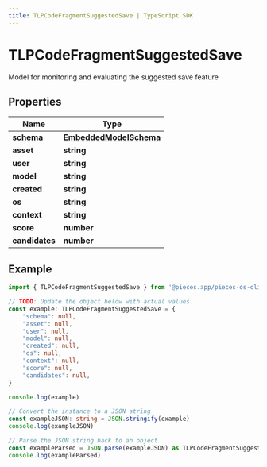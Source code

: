 ```yaml
---
title: TLPCodeFragmentSuggestedSave | TypeScript SDK
---
```



# TLPCodeFragmentSuggestedSave

Model for monitoring and evaluating the suggested save feature

## Properties

Name | Type
------------ | -------------
**schema** | [**EmbeddedModelSchema**](EmbeddedModelSchema)
**asset** | **string**
**user** | **string**
**model** | **string**
**created** | **string**
**os** | **string**
**context** | **string**
**score** | **number**
**candidates** | **number**

## Example

```typescript
import { TLPCodeFragmentSuggestedSave } from '@pieces.app/pieces-os-client'

// TODO: Update the object below with actual values
const example: TLPCodeFragmentSuggestedSave = {
    "schema": null,
    "asset": null,
    "user": null,
    "model": null,
    "created": null,
    "os": null,
    "context": null,
    "score": null,
    "candidates": null,
}

console.log(example)

// Convert the instance to a JSON string
const exampleJSON: string = JSON.stringify(example)
console.log(exampleJSON)

// Parse the JSON string back to an object
const exampleParsed = JSON.parse(exampleJSON) as TLPCodeFragmentSuggestedSave
console.log(exampleParsed)
```


